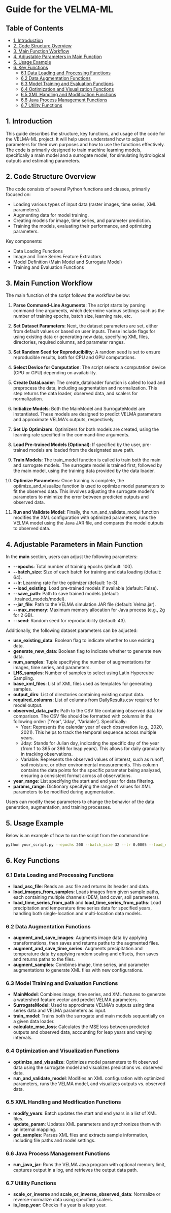 # Guide for the VELMA-ML

## Table of Contents

- [1. Introduction](#1-introduction)
- [2. Code Structure Overview](#2-code-structure-overview)
- [3. Main Function Workflow](#3-main-function-workflow)
- [4. Adjustable Parameters in Main Function](#4-adjustable-parameters-in-main-function)
- [5. Usage Example](#5-usage-example)
- [6. Key Functions](#6-key-functions)
  - [6.1 Data Loading and Processing Functions](#61-data-loading-and-processing-functions)
  - [6.2 Data Augmentation Functions](#62-data-augmentation-functions)
  - [6.3 Model Training and Evaluation Functions](#63-model-training-and-evaluation-functions)
  - [6.4 Optimization and Visualization Functions](#64-optimization-and-visualization-functions)
  - [6.5 XML Handling and Modification Functions](#65-xml-handling-and-modification-functions)
  - [6.6 Java Process Management Functions](#66-java-process-management-functions)
  - [6.7 Utility Functions](#67-utility-functions)

## 1. Introduction

This guide describes the structure, key functions, and usage of the code for the VELMA-ML project. It will help users understand how to adjust parameters for their own purposes and how to use the functions effectively. The code is primarily designed to train machine learning models, specifically a main model and a surrogate model, for simulating hydrological outputs and estimating parameters.

## 2. Code Structure Overview

The code consists of several Python functions and classes, primarily focused on:

- Loading various types of input data (raster images, time series, XML parameters).
- Augmenting data for model training.
- Creating models for image, time series, and parameter prediction.
- Training the models, evaluating their performance, and optimizing parameters.

Key components:

- Data Loading Functions
- Image and Time Series Feature Extractors
- Model Definition (Main Model and Surrogate Model)
- Training and Evaluation Functions

## 3. Main Function Workflow

The main function of the script follows the workflow below:

1. **Parse Command-Line Arguments**: The script starts by parsing command-line arguments, which determine various settings such as the number of training epochs, batch size, learning rate, etc.

2. **Set Dataset Parameters**: Next, the dataset parameters are set, either from default values or based on user inputs. These include flags for using existing data or generating new data, specifying XML files, directories, required columns, and parameter ranges.

3. **Set Random Seed for Reproducibility**: A random seed is set to ensure reproducible results, both for CPU and GPU computations.

4. **Select Device for Computation**: The script selects a computation device (CPU or GPU) depending on availability.

5. **Create DataLoader**: The create_dataloader function is called to load and preprocess the data, including augmentation and normalization. This step returns the data loader, observed data, and scalers for normalization.

6. **Initialize Models**: Both the MainModel and SurrogateModel are instantiated. These models are designed to predict VELMA parameters and approximate VELMA's outputs, respectively.

7. **Set Up Optimizers**: Optimizers for both models are created, using the learning rate specified in the command-line arguments.

8. **Load Pre-trained Models (Optional)**: If specified by the user, pre-trained models are loaded from the designated save path.

9. **Train Models**: The train_model function is called to train both the main and surrogate models. The surrogate model is trained first, followed by the main model, using the training data provided by the data loader.

10. **Optimize Parameters**: Once training is complete, the optimize_and_visualize function is used to optimize model parameters to fit the observed data. This involves adjusting the surrogate model's parameters to minimize the error between predicted outputs and observed data.

11. **Run and Validate Model**: Finally, the run_and_validate_model function modifies the XML configuration with optimized parameters, runs the VELMA model using the Java JAR file, and compares the model outputs to observed data.


## 4. Adjustable Parameters in Main Function

In the __main__ section, users can adjust the following parameters:

- **--epochs**: Total number of training epochs (default: 100).
- **--batch_size**: Size of each batch for training and data loading (default: 64).
- **--lr**: Learning rate for the optimizer (default: 1e-3).
- **--load_existing**: Load pre-trained models if available (default: False).
- **--save_path**: Path to save trained models (default: ./trained_models/model).
- **--jar_file**: Path to the VELMA simulation JAR file (default: Velma.jar).
- **--max_memory**: Maximum memory allocation for Java process (e.g., 2g for 2 GB).
- **--seed**: Random seed for reproducibility (default: 43).

Additionally, the following dataset parameters can be adjusted:

- **use_existing_data**: Boolean flag to indicate whether to use existing data.
- **generate_new_data**: Boolean flag to indicate whether to generate new data.
- **num_samples**: Tuple specifying the number of augmentations for images, time series, and parameters.
- **LHS_samples**: Number of samples to select using Latin Hypercube Sampling.
- **base_xml_files**: List of XML files used as templates for generating samples.
- **output_dirs**: List of directories containing existing output data.
- **required_columns**: List of columns from DailyResults.csv required for model output.
- **observed_data_path**: Path to the CSV file containing observed data for comparison. The CSV file should be formatted with columns in the following order: ['Year', 'Jday', 'Variable']. Specifically:
  - Year: Represents the calendar year of each observation (e.g., 2020, 2021). This helps to track the temporal sequence across multiple years.
  - Jday: Stands for Julian day, indicating the specific day of the year (from 1 to 365 or 366 for leap years). This allows for daily granularity in tracking observations.
  - Variable: Represents the observed values of interest, such as runoff, soil moisture, or other environmental measurements. This column contains the data points for the specific parameter being analyzed, ensuring a consistent format across all observations.
- **year_range**: List specifying the start and end year for data filtering.
- **params_range**: Dictionary specifying the range of values for XML parameters to be modified during augmentation.

Users can modify these parameters to change the behavior of the data generation, augmentation, and training processes.

## 5. Usage Example

Below is an example of how to run the script from the command line:

```bash
python your_script.py --epochs 200 --batch_size 32 --lr 0.0005 --load_existing --save_path "./trained_models/model" --jar_file "path/to/Velma.jar" --max_memory "4g"
```

## 6. Key Functions

### 6.1 Data Loading and Processing Functions

- **load_asc_file**: Reads an .asc file and returns its header and data.
- **load_images_from_samples**: Loads images from given sample paths, each containing multiple channels (DEM, land cover, soil parameters).
- **load_time_series_from_path** and **load_time_series_from_paths**: Load precipitation and temperature time series data for specified years, handling both single-location and multi-location data models.

### 6.2 Data Augmentation Functions

- **augment_and_save_images**: Augments image data by applying transformations, then saves and returns paths to the augmented files.
- **augment_and_save_time_series**: Augments precipitation and temperature data by applying random scaling and offsets, then saves and returns paths to the files.
- **augment_samples**: Combines image, time series, and parameter augmentations to generate XML files with new configurations.

### 6.3 Model Training and Evaluation Functions

- **MainModel**: Combines image, time series, and XML features to generate a watershed feature vector and predict VELMA parameters.
- **SurrogateModel**: Used to approximate VELMA's outputs using time series data and VELMA parameters as input.
- **train_model**: Trains both the surrogate and main models sequentially on a given data loader.
- **calculate_mse_loss**: Calculates the MSE loss between predicted outputs and observed data, accounting for leap years and varying intervals.

### 6.4 Optimization and Visualization Functions

- **optimize_and_visualize**: Optimizes model parameters to fit observed data using the surrogate model and visualizes predictions vs. observed data.
- **run_and_validate_model**: Modifies an XML configuration with optimized parameters, runs the VELMA model, and visualizes outputs vs. observed data.

### 6.5 XML Handling and Modification Functions

- **modify_years**: Batch updates the start and end years in a list of XML files.
- **update_param**: Updates XML parameters and synchronizes them with an internal mapping.
- **get_samples**: Parses XML files and extracts sample information, including file paths and model settings.

### 6.6 Java Process Management Functions

- **run_java_jar**: Runs the VELMA Java program with optional memory limit, captures output in a log, and retrieves the output data path.

### 6.7 Utility Functions

- **scale_or_inverse** and **scale_or_inverse_observed_data**: Normalize or reverse-normalize data using specified scalers.
- **is_leap_year**: Checks if a year is a leap year.
